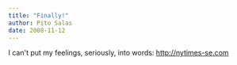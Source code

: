 ```yaml
---
title: "Finally!"
author: Pito Salas
date: 2008-11-12
---
```




I can't put my feelings, seriously, into words: <http://nytimes-se.com>


